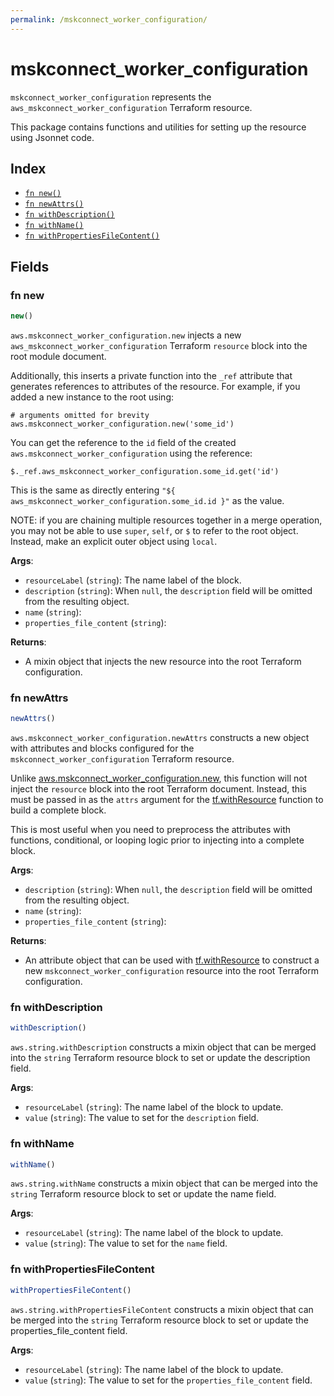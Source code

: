 ```yaml
---
permalink: /mskconnect_worker_configuration/
---
```


# mskconnect_worker_configuration

`mskconnect_worker_configuration` represents the `aws_mskconnect_worker_configuration` Terraform resource.



This package contains functions and utilities for setting up the resource using Jsonnet code.


## Index

* [`fn new()`](#fn-new)
* [`fn newAttrs()`](#fn-newattrs)
* [`fn withDescription()`](#fn-withdescription)
* [`fn withName()`](#fn-withname)
* [`fn withPropertiesFileContent()`](#fn-withpropertiesfilecontent)

## Fields

### fn new

```ts
new()
```


`aws.mskconnect_worker_configuration.new` injects a new `aws_mskconnect_worker_configuration` Terraform `resource`
block into the root module document.

Additionally, this inserts a private function into the `_ref` attribute that generates references to attributes of the
resource. For example, if you added a new instance to the root using:

    # arguments omitted for brevity
    aws.mskconnect_worker_configuration.new('some_id')

You can get the reference to the `id` field of the created `aws.mskconnect_worker_configuration` using the reference:

    $._ref.aws_mskconnect_worker_configuration.some_id.get('id')

This is the same as directly entering `"${ aws_mskconnect_worker_configuration.some_id.id }"` as the value.

NOTE: if you are chaining multiple resources together in a merge operation, you may not be able to use `super`, `self`,
or `$` to refer to the root object. Instead, make an explicit outer object using `local`.

**Args**:
  - `resourceLabel` (`string`): The name label of the block.
  - `description` (`string`):  When `null`, the `description` field will be omitted from the resulting object.
  - `name` (`string`): 
  - `properties_file_content` (`string`): 

**Returns**:
- A mixin object that injects the new resource into the root Terraform configuration.


### fn newAttrs

```ts
newAttrs()
```


`aws.mskconnect_worker_configuration.newAttrs` constructs a new object with attributes and blocks configured for the `mskconnect_worker_configuration`
Terraform resource.

Unlike [aws.mskconnect_worker_configuration.new](#fn-mskconnect_worker_configurationnew), this function will not inject the `resource`
block into the root Terraform document. Instead, this must be passed in as the `attrs` argument for the
[tf.withResource](https://github.com/tf-libsonnet/core/tree/main/docs#fn-withresource) function to build a complete block.

This is most useful when you need to preprocess the attributes with functions, conditional, or looping logic prior to
injecting into a complete block.

**Args**:
  - `description` (`string`):  When `null`, the `description` field will be omitted from the resulting object.
  - `name` (`string`): 
  - `properties_file_content` (`string`): 

**Returns**:
  - An attribute object that can be used with [tf.withResource](https://github.com/tf-libsonnet/core/tree/main/docs#fn-withresource) to construct a new `mskconnect_worker_configuration` resource into the root Terraform configuration.


### fn withDescription

```ts
withDescription()
```

`aws.string.withDescription` constructs a mixin object that can be merged into the `string`
Terraform resource block to set or update the description field.



**Args**:
  - `resourceLabel` (`string`): The name label of the block to update.
  - `value` (`string`): The value to set for the `description` field.


### fn withName

```ts
withName()
```

`aws.string.withName` constructs a mixin object that can be merged into the `string`
Terraform resource block to set or update the name field.



**Args**:
  - `resourceLabel` (`string`): The name label of the block to update.
  - `value` (`string`): The value to set for the `name` field.


### fn withPropertiesFileContent

```ts
withPropertiesFileContent()
```

`aws.string.withPropertiesFileContent` constructs a mixin object that can be merged into the `string`
Terraform resource block to set or update the properties_file_content field.



**Args**:
  - `resourceLabel` (`string`): The name label of the block to update.
  - `value` (`string`): The value to set for the `properties_file_content` field.

